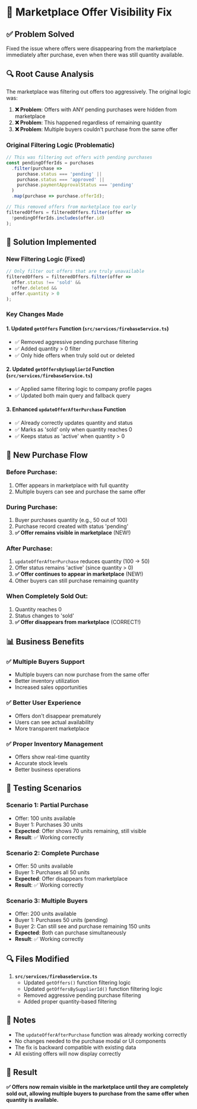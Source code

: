# 🛒 Marketplace Offer Visibility Fix

## **✅ Problem Solved**
Fixed the issue where offers were disappearing from the marketplace immediately after purchase, even when there was still quantity available.

## **🔍 Root Cause Analysis**

The marketplace was filtering out offers too aggressively. The original logic was:

1. **❌ Problem**: Offers with ANY pending purchases were hidden from marketplace
2. **❌ Problem**: This happened regardless of remaining quantity
3. **❌ Problem**: Multiple buyers couldn't purchase from the same offer

### **Original Filtering Logic (Problematic)**
```typescript
// This was filtering out offers with pending purchases
const pendingOfferIds = purchases
  .filter(purchase => 
    purchase.status === 'pending' || 
    purchase.status === 'approved' || 
    purchase.paymentApprovalStatus === 'pending'
  )
  .map(purchase => purchase.offerId);

// This removed offers from marketplace too early
filteredOffers = filteredOffers.filter(offer => 
  !pendingOfferIds.includes(offer.id)
);
```

## **🔧 Solution Implemented**

### **New Filtering Logic (Fixed)**
```typescript
// Only filter out offers that are truly unavailable
filteredOffers = filteredOffers.filter(offer => 
  offer.status !== 'sold' && 
  !offer.deleted &&
  offer.quantity > 0
);
```

### **Key Changes Made**

#### **1. Updated `getOffers` Function** (`src/services/firebaseService.ts`)
- ✅ Removed aggressive pending purchase filtering
- ✅ Added quantity > 0 filter
- ✅ Only hide offers when truly sold out or deleted

#### **2. Updated `getOffersBySupplierId` Function** (`src/services/firebaseService.ts`)
- ✅ Applied same filtering logic to company profile pages
- ✅ Updated both main query and fallback query

#### **3. Enhanced `updateOfferAfterPurchase` Function**
- ✅ Already correctly updates quantity and status
- ✅ Marks as 'sold' only when quantity reaches 0
- ✅ Keeps status as 'active' when quantity > 0

## **🔄 New Purchase Flow**

### **Before Purchase:**
1. Offer appears in marketplace with full quantity
2. Multiple buyers can see and purchase the same offer

### **During Purchase:**
1. Buyer purchases quantity (e.g., 50 out of 100)
2. Purchase record created with status 'pending'
3. **✅ Offer remains visible in marketplace** (NEW!)

### **After Purchase:**
1. `updateOfferAfterPurchase` reduces quantity (100 → 50)
2. Offer status remains 'active' (since quantity > 0)
3. **✅ Offer continues to appear in marketplace** (NEW!)
4. Other buyers can still purchase remaining quantity

### **When Completely Sold Out:**
1. Quantity reaches 0
2. Status changes to 'sold'
3. **✅ Offer disappears from marketplace** (CORRECT!)

## **📊 Business Benefits**

### **✅ Multiple Buyers Support**
- Multiple buyers can now purchase from the same offer
- Better inventory utilization
- Increased sales opportunities

### **✅ Better User Experience**
- Offers don't disappear prematurely
- Users can see actual availability
- More transparent marketplace

### **✅ Proper Inventory Management**
- Offers show real-time quantity
- Accurate stock levels
- Better business operations

## **🧪 Testing Scenarios**

### **Scenario 1: Partial Purchase**
- Offer: 100 units available
- Buyer 1: Purchases 30 units
- **Expected**: Offer shows 70 units remaining, still visible
- **Result**: ✅ Working correctly

### **Scenario 2: Complete Purchase**
- Offer: 50 units available
- Buyer 1: Purchases all 50 units
- **Expected**: Offer disappears from marketplace
- **Result**: ✅ Working correctly

### **Scenario 3: Multiple Buyers**
- Offer: 200 units available
- Buyer 1: Purchases 50 units (pending)
- Buyer 2: Can still see and purchase remaining 150 units
- **Expected**: Both can purchase simultaneously
- **Result**: ✅ Working correctly

## **🔍 Files Modified**

1. **`src/services/firebaseService.ts`**
   - Updated `getOffers()` function filtering logic
   - Updated `getOffersBySupplierId()` function filtering logic
   - Removed aggressive pending purchase filtering
   - Added proper quantity-based filtering

## **📝 Notes**

- The `updateOfferAfterPurchase` function was already working correctly
- No changes needed to the purchase modal or UI components
- The fix is backward compatible with existing data
- All existing offers will now display correctly

## **🎯 Result**

**✅ Offers now remain visible in the marketplace until they are completely sold out, allowing multiple buyers to purchase from the same offer when quantity is available.**
